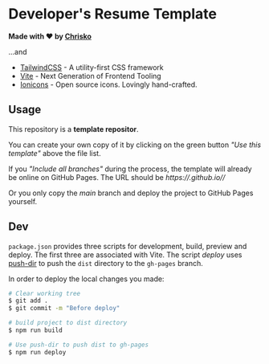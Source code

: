 # Developer's Resume Template

**Made with ❤️ by [Chrisko](https://chrisko.io/)**

...and

- [TailwindCSS](https://tailwindcss.com) - A utility-first CSS framework
- [Vite](https://vitejs.dev) - Next Generation of Frontend Tooling
- [Ionicons](https://ionicons.com) - Open source icons. Lovingly hand-crafted.

## Usage

This repository is a **template repositor**.

You can create your own copy of it by clicking on the green button _"Use this template"_ above the file list.

If you _"Include all branches"_ during the process, the template will already be online on GitHub Pages. The URL should be _https://<USERNAME>.github.io/<REPO-NAME>/_

Or you only copy the _main_ branch and deploy the project to GitHub Pages yourself.

## Dev

`package.json` provides three scripts for development, build, preview and deploy. The first three are associated with Vite. The script _deploy_ uses [push-dir](https://github.com/L33T-KR3W/push-dir) to push the `dist` directory to the `gh-pages` branch.

In order to deploy the local changes you made:

```sh
# Clear working tree
$ git add .
$ git commit -m "Before deploy"

# build project to dist directory
$ npm run build

# Use push-dir to push dist to gh-pages
$ npm run deploy
```
